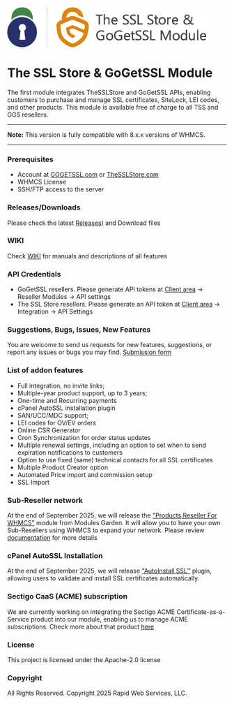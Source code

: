 ![logo-horizontal-457x92_powered](https://github.com/gogetssl/tss-ggs-module/blob/main/tss-ggs-logo-git.png)
# The SSL Store & GoGetSSL Module
The first module integrates TheSSLStore and GoGetSSL APIs, enabling customers to purchase and manage SSL certificates, SiteLock, LEI codes, and other products. This module is available free of charge to all TSS and GGS resellers.

***
**Note:** This version is fully compatible with 8.x.x versions of WHMCS.
***

### Prerequisites
- Account at [GOGETSSL.com](https://www.gogetssl.com) or [TheSSLStore.com](https://www.thesslstore.com)
- WHMCS License
- SSH/FTP access to the server

### Releases/Downloads
Please check the latest [Releases](https://github.com/gogetssl/tss-ggs-module/releases)) and Download files 

### WIKI
Check [WIKI](https://github.com/gogetssl/tss-ggs-module/wiki) for manuals and descriptions of all features

### API Credentials
- GoGetSSL resellers. Please generate API tokens at [Client area](https://my.gogetssl.com) -> Reseller Modules -> API settings
- The SSL Store resellers. Please generate an API token at [Client area](https://www.thesslstore.com) -> Integration -> API Settings

### Suggestions, Bugs, Issues, New Features
You are welcome to send us requests for new features, suggestions, or report any issues or bugs you may find.
[Submission form](https://github.com/gogetssl/tss-ggs-module/issues/new)

### List of addon features
- Full integration, no invite links;
- Multiple-year product support, up to 3 years;
- One-time and Recurring payments
- cPanel AutoSSL installation plugin
- SAN/UCC/MDC support;
- LEI codes for OV/EV orders
- Online CSR Generator
- Cron Synchronization for order status updates
- Multiple renewal settings, including an option to set when to send expiration notifications to customers
- Option to use fixed (same) technical contacts for all SSL certificates
- Multiple Product Creator option
- Automated Price import and commission setup
- SSL Import

### Sub-Reseller network
At the end of September 2025, we will release the ["Products Reseller For WHMCS"](https://www.modulesgarden.com/products/whmcs/products-reseller#features) module from Modules Garden. It will allow you to have your own Sub-Resellers using WHMCS to expand your network. Please review [documentation](https://github.com/gogetssl/whmcs-addon/wiki/Sub-Resellers-module) for more details

### cPanel AutoSSL Installation 
At the end of September 2025, we will release ["AutoInstall SSL™](https://github.com/gogetssl/tss-ggs-module/wiki/AutoInstall-SSL%E2%84%A2) plugin, allowing users to validate and install SSL certificates automatically. 

### Sectigo CaaS (ACME) subscription
We are currently working on integrating the Sectigo ACME Certificate-as-a-Service product into our module, enabling us to manage ACME subscriptions. Check more about that product [here](https://www.gogetssl.com/sectigo/acme-caas/)

### License
This project is licensed under the Apache-2.0 license

### Copyright
All Rights Reserved. Copyright 2025 Rapid Web Services, LLC.
